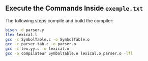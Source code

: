 ## Execute the Commands Inside `exemple.txt`

The following steps compile and build the compiler:

```sh
bison -d parser.y
flex lexical.l
gcc -c SymbolTable.c -o SymbolTable.o
gcc -c parser.tab.c -o parser.o
gcc -c lex.yy.c -o lexical.o
gcc -o compilateur SymbolTable.o lexical.o parser.o -lfl
